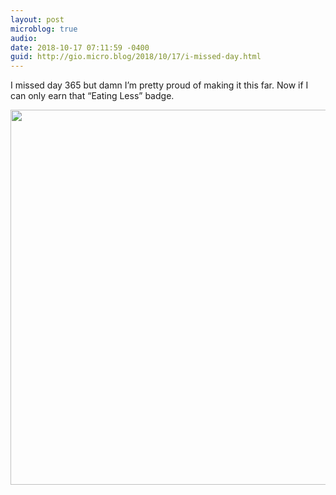 ```yaml
---
layout: post
microblog: true
audio: 
date: 2018-10-17 07:11:59 -0400
guid: http://gio.micro.blog/2018/10/17/i-missed-day.html
---
```

I missed day 365 but damn I’m pretty proud of making it this far. Now if I can only earn that “Eating Less” badge.

<img src="http://microblog.stevegio.net/uploads/2018/fd8caebea4.jpg" width="534" height="600" />
